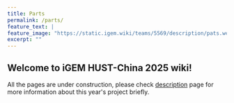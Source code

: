 ```yaml
---
title: Parts
permalink: /parts/
feature_text: |
feature_image: "https://static.igem.wiki/teams/5569/description/pats.webp"
excerpt: ""
---
```


## Welcome to iGEM HUST-China 2025 wiki!

All the pages are under construction, please check [description](description) page for more information about this year's project briefly.

